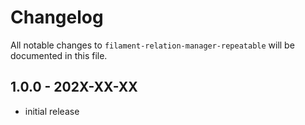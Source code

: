 # Changelog

All notable changes to `filament-relation-manager-repeatable` will be documented in this file.

## 1.0.0 - 202X-XX-XX

- initial release
